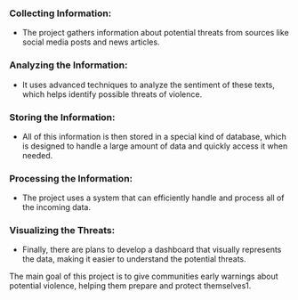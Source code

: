 ### Collecting Information: 
- The project gathers information about potential threats from sources like social media posts and news articles.

### Analyzing the Information: 
- It uses advanced techniques to analyze the sentiment of these texts, which helps identify possible threats of violence.

### Storing the Information: 
- All of this information is then stored in a special kind of database, which is designed to handle a large amount of data and quickly access it when needed.

### Processing the Information: 
- The project uses a system that can efficiently handle and process all of the incoming data.

### Visualizing the Threats: 
- Finally, there are plans to develop a dashboard that visually represents the data, making it easier to understand the potential threats.

The main goal of this project is to give communities early warnings about potential violence, helping them prepare and protect themselves​1​.
